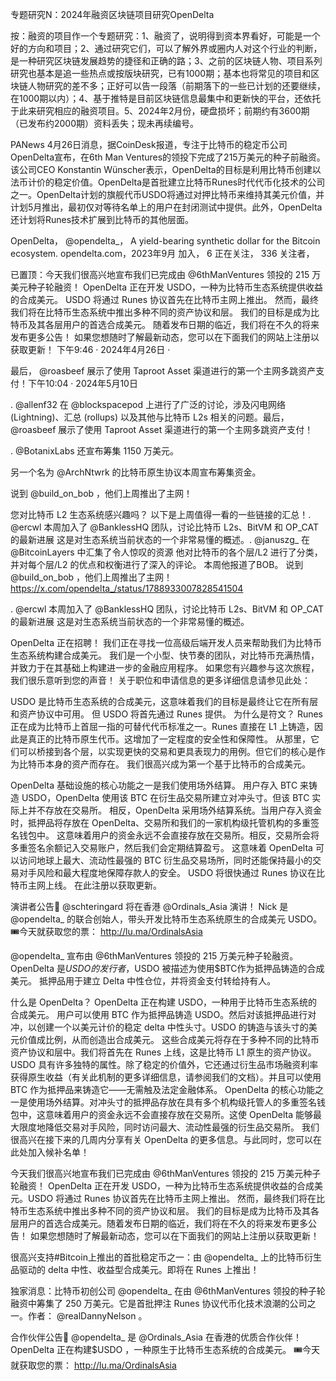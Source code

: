 专题研究N：2024年融资区块链项目研究OpenDelta


按：融资的项目作一个专题研究：1、融资了，说明得到资本界看好，可能是一个好的方向和项目；2、通过研究它们，可以了解外界或圈内人对这个行业的判断，是一种研究区块链发展趋势的捷径和正确的路；3、之前的区块链人物、项目系列研究也基本是追一些热点或按版块研究，已有1000期；基本也将常见的项目和区块链人物研究的差不多；正好可以告一段落（前期落下的一些已计划的还要继续，在1000期以内）；4、基于推特是目前区块链信息最集中和更新快的平台，还依托于此来研究相应的融资项目。5、2024年2月份，硬盘损坏；前期约有3600期（已发布约2000期）资料丢失；现未再续编号。

PANews 4月26日消息，据CoinDesk报道，专注于比特币的稳定币公司OpenDelta宣布，在6th Man Ventures的领投下完成了215万美元的种子前融资。该公司CEO Konstantin Wünscher表示，OpenDelta的目标是利用比特币创建以法币计价的稳定价值。OpenDelta是首批建立比特币Runes时代代币化技术的公司之一。OpenDelta计划的旗舰代币USDO将通过对押比特币来维持其美元价值，并计划5月推出，最初仅对等待名单上的用户在封闭测试中提供。此外，OpenDelta还计划将Runes技术扩展到比特币的其他层面。

OpenDelta，
@opendelta_，
A yield-bearing synthetic dollar for the Bitcoin ecosystem.
opendelta.com，2023年9月 加入，
6 正在关注，
336 关注者，


已置顶：今天我们很高兴地宣布我们已完成由
@6thManVentures
领投的 215 万美元种子轮融资！
OpenDelta 正在开发 USDO，一种为比特币生态系统提供收益的合成美元。
USDO 将通过 Runes 协议首先在比特币主网上推出。
然而，最终我们将在比特币生态系统中推出多种不同的资产协议和层。
我们的目标是成为比特币及其各层用户的首选合成美元。
随着发布日期的临近，我们将在不久的将来发布更多公告！
如果您想随时了解最新动态，您可以在下面我们的网站上注册以获取更新！
下午9:46 · 2024年4月26日
·

最后， 
@roasbeef
展示了使用 Taproot Asset 渠道进行的第一个主网多跳资产支付！下午10:04 · 2024年5月10日

. 
@allenf32
在
@blockspacepod
上进行了广泛的讨论，涉及闪电网络 (Lightning)、汇总 (rollups) 以及其他与比特币 L2s 相关的问题。最后， 
@roasbeef
展示了使用 Taproot Asset 渠道进行的第一个主网多跳资产支付！

. 
@BotanixLabs
还宣布筹集 1150 万美元。

另一个名为
@ArchNtwrk
的比特币原生协议本周宣布筹集资金。

说到
@build_on_bob
 ，他们上周推出了主网！

您对比特币 L2 生态系统感兴趣吗？
以下是上周值得一看的一些链接的汇总！. 
@ercwl
本周加入了
@BanklessHQ
团队，讨论比特币 L2s、BitVM 和 OP_CAT 的最新进展
这是对生态系统当前状态的一个非常易懂的概述。. 
@januszg_
在
@BitcoinLayers
中汇集了令人惊叹的资源
他对比特币的各个层/L2 进行了分类，并对每个层/L2 的优点和权衡进行了深入的评论。
本周他报道了BOB。
说到
@build_on_bob
 ，他们上周推出了主网！https://x.com/opendelta_/status/1788933007828541504

. 
@ercwl
本周加入了
@BanklessHQ
团队，讨论比特币 L2s、BitVM 和 OP_CAT 的最新进展
这是对生态系统当前状态的一个非常易懂的概述。

OpenDelta 正在招聘！
我们正在寻找一位高级后端开发人员来帮助我们为比特币生态系统构建合成美元。
我们是一个小型、快节奏的团队，对比特币充满热情，并致力于在其基础上构建进一步的金融应用程序。
如果您有兴趣参与这次旅程，我们很乐意听到您的声音！
关于职位和申请信息的更多详细信息请参见此处：

USDO 是比特币生态系统的合成美元，这意味着我们的目标是最终让它在所有层和资产协议中可用。
但 USDO 将首先通过 Runes 提供。
为什么是符文？
Runes 正在成为比特币上首屈一指的可替代代币标准之一。Runes 直接在 L1 上铸造，因此是真正的比特币原生代币。这增加了一定程度的安全性和保障性。
从那里，它们可以桥接到各个层，以实现更快的交易和更具表现力的用例。但它们的核心是作为比特币本身的资产而存在。
我们很高兴成为第一个基于比特币的合成美元。

OpenDelta 基础设施的核心功能之一是我们使用场外结算。
用户存入 BTC 来铸造 USDO，OpenDelta 使用该 BTC 在衍生品交易所建立对冲头寸。但该 BTC 实际上并不存放在交易所。
相反，OpenDelta 采用场外结算系统。当用户存入资金时，抵押品将存放在 OpenDelta、交易所和我们的一家机构级托管机构的多重签名钱包中。
这意味着用户的资金永远不会直接存放在交易所。相反，交易所会将多重签名余额记入交易账户，然后我们会定期结算盈亏。
这意味着 OpenDelta 可以访问地球上最大、流动性最强的 BTC 衍生品交易场所，同时还能保持最小的交易对手风险和最大程度地保障存款人的安全。
USDO 将很快通过 Runes 协议在比特币主网上线。
在此注册以获取更新。

演讲者公告🐲
@schteringard
将在香港
@Ordinals_Asia
演讲！
Nick 是
@opendelta_
的联合创始人，带头开发比特币生态系统原生的合成美元 USDO。
🎟️今天就获取您的票： http://lu.ma/OrdinalsAsia

 
@opendelta_
宣布由
@6thManVentures
领投的 215 万美元种子轮融资。
OpenDelta 是$USDO的发行者，$USDO 被描述为使用$BTC作为抵押品铸造的合成美元。
抵押品用于建立 Delta 中性仓位，并将资金支付转给持有人。

什么是 OpenDelta？
OpenDelta 正在构建 USDO，一种用于比特币生态系统的合成美元。
用户可以使用 BTC 作为抵押品铸造 USDO。然后对该抵押品进行对冲，以创建一个以美元计价的稳定 delta 中性头寸。USDO 的铸造与该头寸的美元价值成比例，从而创造出合成美元。
这些合成美元将存在于多种不同的比特币资产协议和层中。我们将首先在 Runes 上线，这是比特币 L1 原生的资产协议。
USDO 具有许多独特的属性。除了稳定的价值外，它还通过衍生品市场融资利率获得原生收益（有关此机制的更多详细信息，请参阅我们的文档）。并且可以使用 BTC 作为抵押品来铸造它——无需触及法定金融体系。
OpenDelta 的核心功能之一是使用场外结算。对冲头寸的抵押品存放在具有多个机构级托管人的多重签名钱包中，这意味着用户的资金永远不会直接存放在交易所。这使 OpenDelta 能够最大限度地降低交易对手风险，同时访问最大、流动性最强的衍生品交易所。
我们很高兴在接下来的几周内分享有关 OpenDelta 的更多信息。与此同时，您可以在此处加入候补名单！

今天我们很高兴地宣布我们已完成由
@6thManVentures
领投的 215 万美元种子轮融资！
OpenDelta 正在开发 USDO，一种为比特币生态系统提供收益的合成美元。USDO 将通过 Runes 协议首先在比特币主网上推出。
然而，最终我们将在比特币生态系统中推出多种不同的资产协议和层。
我们的目标是成为比特币及其各层用户的首选合成美元。随着发布日期的临近，我们将在不久的将来发布更多公告！
如果您想随时了解最新动态，您可以在下面我们的网站上注册以获取更新！

很高兴支持#Bitcoin上推出的首批稳定币之一：由
@opendelta_
上的比特币衍生品驱动的 delta 中性、收益型合成美元。即将在 Runes 上推出！

独家消息：比特币初创公司
@opendelta_
在由
@6thManVentures
领投的种子轮融资中筹集了 250 万美元。它是首批押注 Runes 协议代币化技术浪潮的公司之一。作者： 
@realDannyNelson
 。

合作伙伴公告🐲
@opendelta_
是
@Ordinals_Asia
在香港的优质合作伙伴！
OpenDelta 正在构建$USDO ，一种原生于比特币生态系统的合成美元。
🎟️今天就获取您的票： http://lu.ma/OrdinalsAsia



